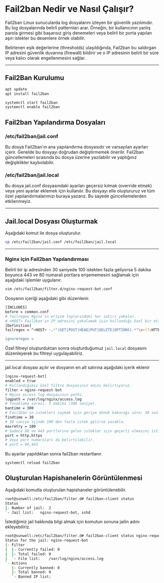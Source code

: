# Fail2ban Nedir ve Nasıl Çalışır?

Fail2ban Linux sunucularda log dosyalarını izleyen bir güvenlik yazılımıdır. Bu log dosyalarında belirli patternları arar. Örneğin, bir kullanıcının yanlış parola girmesi gibi başarısız giriş denemeleri veya belirli bir porta yapılan aşırı istekler bu desenlere örnek olabilir.

Belirlenen eşik değerlerine (thresholds) ulaşıldığında, Fail2ban bu saldırgan IP adresini güvenlik duvarına (firewall) bildirir ve o IP adresinin belirli bir süre veya kalıcı olarak engellenmesini sağlar.

---

## Fail2Ban Kurulumu


```bash
apt update
apt install fail2ban
```

```bash
systemctl start fail2ban
systemctl enable fail2ban
```

## Fail2ban Yapılandırma Dosyaları

### /etc/fail2ban/jail.conf

Bu dosya Fail2ban'ın ana yapılandırma dosyasıdır ve varsayılan ayarları içerir. Genelde bu dosyayı doğrudan değiştirmemek önerilir. Fail2ban güncellemeleri sırasında bu dosya üzerine yazılabilir ve yaptığınız değişiklikler kaybolabilir.

### /etc/fail2ban/jail.local

Bu dosya jail.conf dosyasındaki ayarları geçersiz kılmak (override etmek) veya yeni ayarlar eklemek için kullanılır. Bu dosyayı elle oluştururuz ve tüm özel yapılandırmalarımızı buraya yazarız. Bu sayede güncellemelerden etkilenmeyiz.

---
## Jail.local Dosyası Oluşturmak

Aşağıdaki komut ile dosya oluşturulur.

```bash
cp /etc/fail2ban/jail.conf /etc/fail2ban/jail.local
```

---

### Nginx için Fail2ban Yapılandırması

Belirli bir ip adresinden 30 saniyede 100 istekten fazla geliyorsa 5 dakika boyunca 443 ve 80 numaralı portlara erişememesini sağlamak için aşağıdaki işlemler uygulanır.

```bash
vim /etc/fail2ban/filter.d/nginx-request-bot.conf
```

Dosyanın içeriği aşağıdaki gibi düzenlenir.
```bash
[INCLUDES]
before = common.conf
# failregex Nginx'in erişim loglarındaki her satırı yakalar.
# <HOST> Fail2ban'ın IP adresini yakalamak için kullandığı özel bir etikettir.
[Definition]
failregex = ^<HOST> -.*"(GET|POST|HEAD|PUT|DELETE|OPTIONS).*"\s+(?:HTTP/1\.[01])?"\s+\d+\s+\d+\s+".*?"\s+".*?"$

ignoreregex =

```

Özel filtreyi oluşturduktan sonra oluşturduğumuz `jail.local` dosyasını düzenleyerek bu filtreyi uygulayabiliriz.

---

jail.local dosyası açılır ve dosyanın en alt satırına aşağıdaki içerik eklenir

```bash 
[nginx-request-bot]
enabled = true
# Kullandığımız özel filtre dosyasının adını belirtiyoruz.
filter = nginx-request-bot
# Nginx access log dosyasının pathi.
logpath = /var/log/nginx/access.log
# Yasaklama süresi: 5 dakika (300 saniye).
bantime = 300
# Fail2ban'in istekleri saymak için geriye dönük bakacağı süre: 30 saniye.
findtime = 30
# 30 saniye içinde 100'den fazla istek gelirse yasakla.
maxretry = 100
# Sadece 80 ve 443 portlarına gelen istekler için geçerli olmasını istiyorsanız:
port = http,https
# Veya port numaralari da belirtilebilir.
# port = 80,443
```

Bu ayarlar yapıldıktan sonra fail2ban restartlanır.

```bash
systemctl reload fail2ban
```

## Oluşturulan Hapishanelerin Görüntülenmesi

Aşağıdaki komutla oluşturulan hapishaneler görüntülenebilir.

```bash
root@sunwell:/etc/fail2ban/filter.d# fail2ban-client status                  
Status
|- Number of jail:	2
`- Jail list:	nginx-request-bot, sshd
```

İstediğimiz jail hakkında bilgi almak için komutun sonuna jailin adını ekleyebiliriz.

```bash
root@sunwell:/etc/fail2ban/filter.d# fail2ban-client status nginx-request-bot
Status for the jail: nginx-request-bot
|- Filter
|  |- Currently failed:	0
|  |- Total failed:	0
|  `- File list:	/var/log/nginx/access.log
`- Actions
   |- Currently banned:	0
   |- Total banned:	0
   `- Banned IP list:	
```

